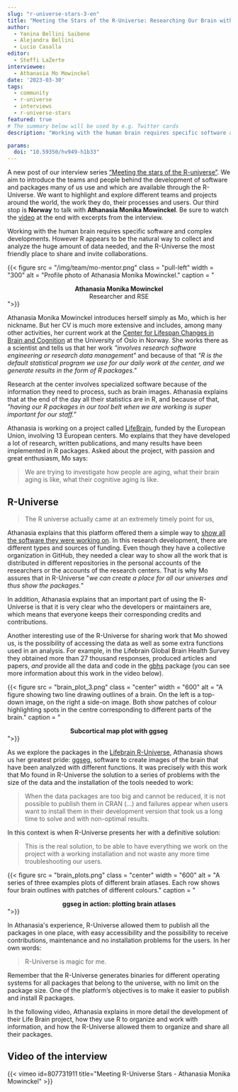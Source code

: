 ```yaml
---
slug: "r-universe-stars-3-en"
title: "Meeting the Stars of the R-Universe: Researching Our Brain with the Magic of the R-Universe"
author:
  - Yanina Bellini Saibene
  - Alejandra Bellini
  - Lucio Casalla  
editor:
  - Steffi LaZerte
interviewee:
  - Athanasia Mo Mowinckel
date: '2023-03-30'
tags:
  - community
  - r-universe
  - interviews
  - r-universe-stars
featured: true
# The summary below will be used by e.g. Twitter cards
description: "Working with the human brain requires specific software and complex developments. However R appears to be the natural way to collect and analyze the huge amount of data needed, and the R-Universe the most friendly place to share and invite collaborations. Our third stop brings us to Norway to talk with Athanasia Monika Mowinckel."

params:
  doi: "10.59350/hv949-h1b33"
---
```


A new post of our interview series [“Meeting the stars of the R-universe”](/tags/r-universe-stars/). We aim to introduce the teams and people behind the development of software and packages many of us use and which are available through the R-Universe. We want to highlight and explore different teams and projects around the world, the work they do, their processes and users. Our third stop is __Norway__ to talk with __Athanasia Monika Mowinckel__. Be sure to watch the [video](/blog/2023/03/30/r-universe-stars-3-en/#video-of-the-interview) at the end with excerpts from the interview.

Working with the human brain requires specific software and complex developments. However R appears to be the natural way to collect and analyze the huge amount of data needed, and the R-Universe the most friendly place to share and invite collaborations.

{{< figure src = "/img/team/mo-mentor.png" class = "pull-left" width = "300" alt = "Profile photo of Athanasia Monika Mowinckel." caption = "<center><strong>Athanasia Monika Mowinckel</strong><br>Researcher and RSE</center>">}}

Athanasia Monika Mowinckel introduces herself simply as Mo, which is her nickname. But her CV is much more extensive and includes, among many other activities, her current work at the [Center for Lifespan Changes in Brain and Cognition](https://www.sv.uio.no/psi/english/research/groups/lcbc/index.html) at the University of Oslo in Norway. She works there as a scientist and tells us that her work _"involves research software engineering or research data management"_ and because of that _"R is the default statistical program we use for our daily work at the center, and we generate results in the form of R packages."_

Research at the center involves specialized software because of the information they need to process, such as brain images. Athanasia explains that at the end of the day all their statistics are in R, and because of that, _"having our R packages in our tool belt when we are working is super important for our staff."_

Athanasia is working on a project called [LifeBrain](https://www.lifebrain.uio.no/), funded by the European Union, involving 13 European centers. Mo explains that they have developed a lot of research, written publications, and many results have been implemented in R packages. Asked about the project, with passion and great enthusiasm, Mo says: 

> We are trying to investigate how people are aging, what their brain aging is like, what their cognitive aging is like.

## R-Universe

> The R universe actually came at an extremely timely point for us, 

Athanasia explains that this platform offered them a simple way to [show all the software they were working on](https://lifebrain.r-universe.dev/). In this research development, there are different types and sources of funding. Even though they have a collective organization in GitHub, they needed a clear way to show all the work that is distributed in different repositories in the personal accounts of the researchers or the accounts of the research centers. That is why Mo assures that in R-Universe "*we can create a place for all our universes and thus show the packages.*"

In addition, Athanasia explains that an important part of using the R-Universe is that it is very clear who the developers or maintainers are, which means that everyone keeps their corresponding credits and contributions.


Another interesting use of the R-Universe for sharing work that Mo showed us, is the possibility of accessing the data as well as some extra functions used in an analysis. For example, in the Lifebrain Global Brain Health Survey they obtained more than 27 thousand responses, produced articles and papers, *and* provide all the data and code in the [gbhs](https://lifebrain.r-universe.dev/gbhs) package (you can see more information about this work in the video below). 

{{< figure src = "brain_plot_3.png" class = "center" width = "600" alt = "A figure showing two line drawing outlines of a brain. On the left is a top-down image, on the right a side-on image. Both show patches of colour highlighting spots in the centre corresponding to different parts of the brain." caption = "<center><strong>Subcortical map plot with ggseg</strong></center>">}}

As we explore the packages in the [Lifebrain R-Universe](https://lifebrain.r-universe.dev/), Athanasia shows us her greatest pride: [ggseg](https://ggseg.r-universe.dev/), software to create images of the brain that have been analyzed with different functions. It was precisely with this work that Mo found in R-Universe the solution to a series of problems with the size of the data and the installation of the tools needed to work: 

> When the data packages are too big and cannot be reduced, it is not possible to publish them in CRAN (...) and failures appear when users want to install them in their development version that took us a long time to solve and with non-optimal results.

In this context is when R-Universe presents her with a definitive solution: 

> This is the real solution, to be able to have everything we work on the project with a working installation and not waste any more time troubleshooting our users.

{{< figure src = "brain_plots.png" class = "center" width = "600" alt = "A series of three examples plots of different brain atlases. Each row shows four brain outlines with patches of different colours." caption = "<center><strong>ggseg in action: plotting brain atlases</strong></center>">}}

In Athanasia's experience, R-Universe allowed them to publish all the packages in one place, with easy accessibility and the possibility to receive contributions, maintenance and no installation problems for the users. In her own words: 

> R-Universe is magic for me.

Remember that the R-Universe generates binaries for different operating systems for all packages that belong to the universe, with no limit on the package size. One of the platform’s objectives is to make it easier to publish and install R packages.

In the following video, Athanasia explains in more detail the development of their Life Brain project, how they use R to organize and work with information, and how the R-Universe allowed them to organize and share all their packages.

## Video of the interview
{{< vimeo id=807731911 title="Meeting R-Universe Stars - Athanasia Monika Mowinckel" >}}

